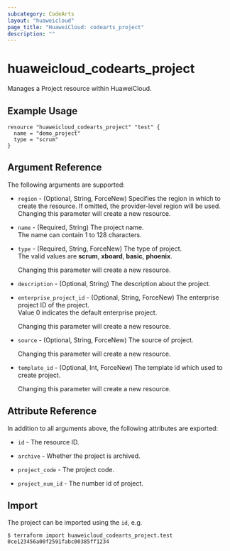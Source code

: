 ```yaml
---
subcategory: CodeArts
layout: "huaweicloud"
page_title: "HuaweiCloud: codearts_project"
description: ""
---
```


# huaweicloud_codearts_project

Manages a Project resource within HuaweiCloud.

## Example Usage

```hcl
resource "huaweicloud_codearts_project" "test" {
  name = "demo_project"
  type = "scrum"
}
```

## Argument Reference

The following arguments are supported:

* `region` - (Optional, String, ForceNew) Specifies the region in which to create the resource.
  If omitted, the provider-level region will be used. Changing this parameter will create a new resource.

* `name` - (Required, String) The project name.  
  The name can contain 1 to 128 characters.

* `type` - (Required, String, ForceNew) The type of project.  
  The valid values are **scrum**, **xboard**, **basic**, **phoenix**.

  Changing this parameter will create a new resource.

* `description` - (Optional, String) The description about the project.

* `enterprise_project_id` - (Optional, String, ForceNew) The enterprise project ID of the project.  
  Value 0 indicates the default enterprise project.

  Changing this parameter will create a new resource.

* `source` - (Optional, String, ForceNew) The source of project.

  Changing this parameter will create a new resource.

* `template_id` - (Optional, Int, ForceNew) The template id which used to create project.

  Changing this parameter will create a new resource.

## Attribute Reference

In addition to all arguments above, the following attributes are exported:

* `id` - The resource ID.

* `archive` - Whether the project is archived.

* `project_code` - The project code.

* `project_num_id` - The number id of project.

## Import

The project can be imported using the `id`, e.g.

```
$ terraform import huaweicloud_codearts_project.test 0ce123456a00f2591fabc00385ff1234
```
